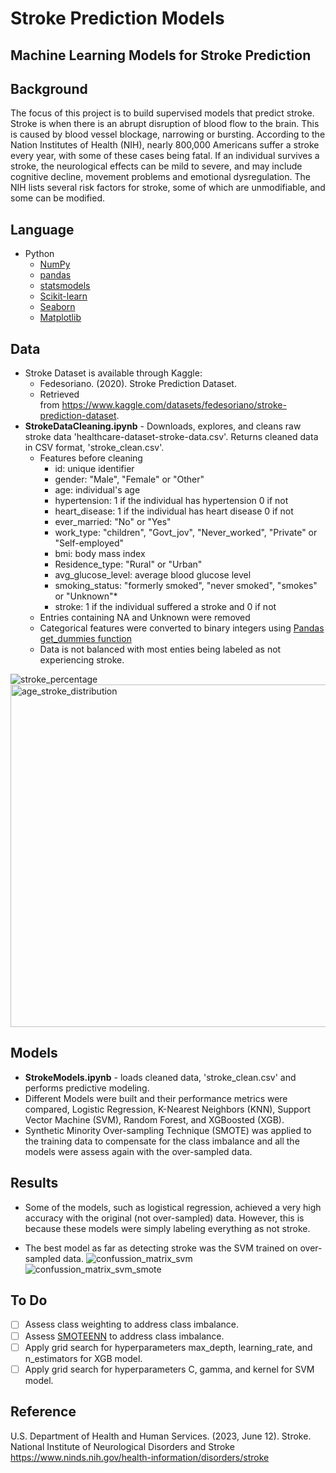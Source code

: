 # Stroke Prediction Models
Machine Learning Models for Stroke Prediction
---

## Background
The focus of this project is to build supervised models that predict stroke. 
Stroke is when there is an abrupt disruption of blood flow to the brain. 
This is caused by blood vessel blockage, narrowing or bursting. 
According to the Nation Institutes of Health (NIH), nearly 800,000 Americans suffer a 
stroke every year, with some of these cases being fatal. 
If an individual survives a stroke, the neurological effects can be mild to severe, 
and may include cognitive decline, movement problems and emotional dysregulation. 
The NIH lists several risk factors for stroke, some of which are unmodifiable, 
and some can be modified. 

## Language
- Python
  - [NumPy](https://numpy.org/)
  - [pandas](https://pandas.pydata.org/)
  - [statsmodels](https://www.statsmodels.org/stable/index.html)
  - [Scikit-learn](https://scikit-learn.org/stable/)
  - [Seaborn](https://seaborn.pydata.org/)
  - [Matplotlib](https://matplotlib.org/)

## Data 

- Stroke Dataset is available through Kaggle: 
  - Fedesoriano. (2020). Stroke Prediction Dataset. 
  - Retrieved from https://www.kaggle.com/datasets/fedesoriano/stroke-prediction-dataset.
- **StrokeDataCleaning.ipynb** - Downloads, explores, and cleans raw stroke data 'healthcare-dataset-stroke-data.csv'. Returns cleaned data in CSV format, 'stroke_clean.csv'.
  - Features before cleaning
    - id: unique identifier
    - gender: "Male", "Female" or "Other"
    - age: individual's age
    - hypertension: 1 if the individual has hypertension 0 if not
    - heart_disease: 1 if the individual has heart disease 0 if not
    - ever_married: "No" or "Yes"
    - work_type: "children", "Govt_jov", "Never_worked", "Private" or "Self-employed"
    - bmi: body mass index
    - Residence_type: "Rural" or "Urban"
    - avg_glucose_level: average blood glucose level 
    - smoking_status: "formerly smoked", "never smoked", "smokes" or "Unknown"*
    - stroke: 1 if the individual suffered a stroke and 0 if not
  - Entries containing NA and Unknown were removed
  - Categorical features were converted to binary integers using [Pandas get_dummies function](https://pandas.pydata.org/docs/reference/api/pandas.get_dummies.html)
  - Data is not balanced with most enties being labeled as not experiencing stroke.

![stroke_percentage](https://github.com/user-attachments/assets/cc2ed9d0-6060-4f09-841a-1be7e225c037)
<img width="1148" height="548" alt="age_stroke_distribution" src="https://github.com/user-attachments/assets/49d8f146-6aac-4952-8e23-393ac928bb57" />


## Models
- **StrokeModels.ipynb** - loads cleaned data, 'stroke_clean.csv' and performs predictive modeling.
- Different Models were built and their performance metrics were compared, Logistic Regression, K-Nearest Neighbors (KNN), Support Vector Machine (SVM), Random Forest, and XGBoosted (XGB).
- Synthetic Minority Over-sampling Technique (SMOTE) was applied to the training data to compensate for the class imbalance and all the models were assess again with the over-sampled data.

## Results
- Some of the models, such as logistical regression, achieved a very high accuracy with the original (not over-sampled) data. However, this is because these models were simply labeling everything as not stroke.

- The best model as far as detecting stroke was the SVM trained on over-sampled data. 
![confussion_matrix_svm](https://github.com/user-attachments/assets/7f44464f-7996-4324-9474-555c178f41c5)
![confussion_matrix_svm_smote](https://github.com/user-attachments/assets/90baeee6-65df-4616-aa9b-083b0949ae23)

## To Do
- [ ] Assess class weighting to address class imbalance.
- [ ] Assess [SMOTEENN](https://imbalanced-learn.org/stable/references/generated/imblearn.combine.SMOTEENN.html) to address class imbalance.
- [ ] Apply grid search for hyperparameters max_depth, learning_rate, and n_estimators for XGB model.
- [ ] Apply grid search for hyperparameters C, gamma, and kernel for SVM model. 

## Reference
U.S. Department of Health and Human Services. (2023, June 12). Stroke. 
National Institute of Neurological Disorders and Stroke
https://www.ninds.nih.gov/health-information/disorders/stroke 


